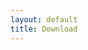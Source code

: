 ```yaml
---
layout: default
title: Download
---
```

        
<script type="text/javascript">
    $(function(){

        // Tabs
        $('#tabs').tabs();
        if ($.client.os == "Windows") {
            $('#tabs').tabs( "select" , "#tabs-win" )
        } else if ($.client.os == "") {
            $('#tabs').tabs( "select" , "#tabs-mac" )
        } else if ($.client.os == "Linux") {
            $('#tabs').tabs( "select" , "#tabs-mac" )
        }

        //hover states on the static widgets
        $('#dialog_link, ul#icons li').hover(
                function() { $(this).addClass('ui-state-hover'); },
                function() { $(this).removeClass('ui-state-hover'); }
        );


    });
</script>

<div class="container_12">
    <!--
    <div class="grid_12">
        <div id="tabs">
            <ul>
                <li><a href="#tabs-win">Windows</a></li>
                <li><a href="#tabs-mac">Mac</a></li>
                <li><a href="#tabs-lin">Linux</a></li>
            </ul>
            <div id="tabs-win"><a href="#">Download</a></div>
            <div id="tabs-mac"><a href="#">Download</a></div>
            <div id="tabs-lin"><a href="#">Download</a></div>
        </div>
    </div>-->
</div>


